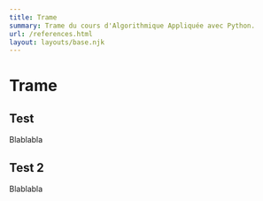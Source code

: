 ```yaml
---
title: Trame
summary: Trame du cours d'Algorithmique Appliquée avec Python.
url: /references.html
layout: layouts/base.njk
---
```


# Trame

## Test

Blablabla

## Test 2

Blablabla